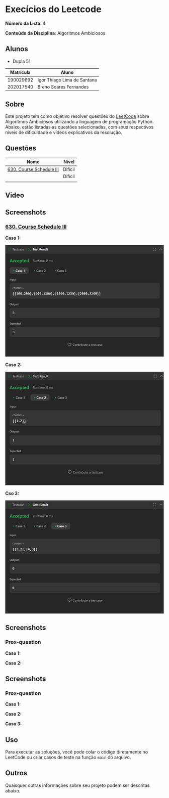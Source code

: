 # Execícios do Leetcode

**Número da Lista**: 4<br>

**Conteúdo da Disciplina**: Algoritmos Ambiciosos<br>

## Alunos

- Dupla 51

| Matrícula | Aluno                             |
| --------- | --------------------------------- |
| 190029692 | Igor Thiago Lima de Santana |
| 202017540 | Breno Soares Fernandes      |

## Sobre

Este projeto tem como objetivo resolver questões do [LeetCode](https://leetcode.com/problemset/?search=graph&page=1&sorting=W3t9XQ%3D%3D) sobre Algoritmos Ambiciosos utilizando a linguagem de programação Python. Abaixo, estão listadas as questões selecionadas, com seus respectivos níveis de dificuldade e vídeos explicativos da resolução.

## Questões

| Nome                                                                                                                                                  | Nível   |
| ----------------------------------------------------------------------------------------------------------------------------------------------------- | ------- |
| [630. Course Schedule III](https://leetcode.com/problems/course-schedule-iii/description/)   | Difícil |
|  | Dificil |
|  |  |

## Video



## Screenshots

### [630. Course Schedule III](https://leetcode.com/problems/course-schedule-iii/description/) 

 **Caso 1:**


![](assets/Course_Schedule1.png)

 **Caso 2:**

![](assets/Course_Schedule2.png)


 **Cso 3:**

 ![](assets/Course_Schedule3.png)

## Screenshots

### Prox-question

 **Caso 1:**




 **Caso 2:**


## Screenshots

###  Prox-question

 **Caso 1:**



 **Caso 2:**


**Caso 3:**





## Uso

Para executar as soluções, você pode colar o código diretamente no LeetCode ou criar casos de teste na função ```main``` do arquivo.


## Outros

Quaisquer outras informações sobre seu projeto podem ser descritas abaixo.